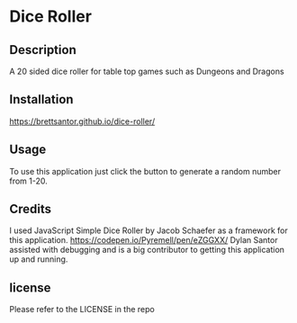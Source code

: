# Dice Roller

## Description

A 20 sided dice roller for table top games such as Dungeons and Dragons

## Installation

https://brettsantor.github.io/dice-roller/

## Usage

To use this application just click the button to generate a random number from 1-20.

## Credits

I used JavaScript Simple Dice Roller by Jacob Schaefer as a framework for this application.
https://codepen.io/Pyremell/pen/eZGGXX/
Dylan Santor assisted with debugging and is a big contributor to getting this application up and running.

## license

Please refer to the LICENSE in the repo
